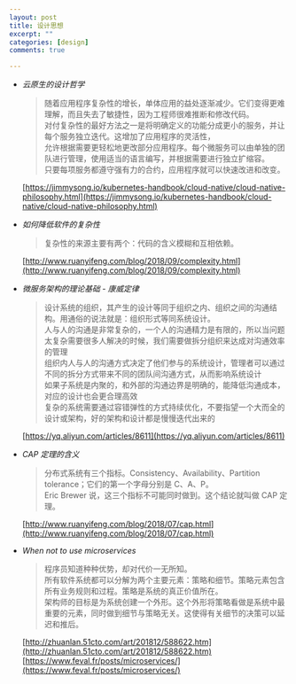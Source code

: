 ```yaml
---
layout: post
title: 设计思想
excerpt: ""
categories: [design]
comments: true

---
```


* *云原生的设计哲学*

  > 随着应用程序复杂性的增长，单体应用的益处逐渐减少。它们变得更难理解，而且失去了敏捷性，因为工程师很难推断和修改代码。  
  > 对付复杂性的最好方法之一是将明确定义的功能分成更小的服务，并让每个服务独立迭代。这增加了应用程序的灵活性，  
  > 允许根据需要更轻松地更改部分应用程序。每个微服务可以由单独的团队进行管理，使用适当的语言编写，并根据需要进行独立扩缩容。  
  > 只要每项服务都遵守强有力的合约，应用程序就可以快速改进和改变。

  [https://jimmysong.io/kubernetes-handbook/cloud-native/cloud-native-philosophy.html](https://jimmysong.io/kubernetes-handbook/cloud-native/cloud-native-philosophy.html)
  
* *如何降低软件的复杂性*

  > 复杂性的来源主要有两个：代码的含义模糊和互相依赖。
  
  [http://www.ruanyifeng.com/blog/2018/09/complexity.html](http://www.ruanyifeng.com/blog/2018/09/complexity.html)
  
* *微服务架构的理论基础 - 康威定律*

  > 设计系统的组织，其产生的设计等同于组织之内、组织之间的沟通结构。用通俗的说法就是：组织形式等同系统设计。  
  > 人与人的沟通是非常复杂的，一个人的沟通精力是有限的，所以当问题太复杂需要很多人解决的时候，我们需要做拆分组织来达成对沟通效率的管理  
  > 组织内人与人的沟通方式决定了他们参与的系统设计，管理者可以通过不同的拆分方式带来不同的团队间沟通方式，从而影响系统设计  
  > 如果子系统是内聚的，和外部的沟通边界是明确的，能降低沟通成本，对应的设计也会更合理高效  
  > 复杂的系统需要通过容错弹性的方式持续优化，不要指望一个大而全的设计或架构，好的架构和设计都是慢慢迭代出来的
  
  [https://yq.aliyun.com/articles/8611](https://yq.aliyun.com/articles/8611)
  
* *CAP 定理的含义*
  
  > 分布式系统有三个指标。Consistency、Availability、Partition tolerance；它们的第一个字母分别是 C、A、P。  
  > Eric Brewer 说，这三个指标不可能同时做到。这个结论就叫做 CAP 定理。
  
  [http://www.ruanyifeng.com/blog/2018/07/cap.html](http://www.ruanyifeng.com/blog/2018/07/cap.html)
  
* *When not to use microservices*
  
  > 程序员知道种种优势，却对代价一无所知。  
  > 所有软件系统都可以分解为两个主要元素：策略和细节。策略元素包含所有业务规则和过程。策略是系统的真正价值所在。  
  > 架构师的目标是为系统创建一个外形。这个外形将策略看做是系统中最重要的元素，同时做到细节与策略无关。这使得有关细节的决策可以延迟和推后。
  
  [http://zhuanlan.51cto.com/art/201812/588622.htm](http://zhuanlan.51cto.com/art/201812/588622.htm)
  [https://www.feval.fr/posts/microservices/](https://www.feval.fr/posts/microservices/)
